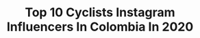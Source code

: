 ---
title: Top 10 Cyclists Instagram Influencers In Colombia In 2020
description: >-
  Find top cyclists Instagram influencers in Colombia in 2020. Most popular hashtags: #cyclinglife #cycling #cyclist #ciclismo.
platform: Instagram
profiles:
  - username: "caroamayac"
    fullname: >-
      C A R O L I N A  A M A Y A
    location: "Colombia"
    followers: 52479
    engagement: 222
    commentsToLikes: 0.067054
    id: ck14hx0ntck8t0i191jawclxe
    verified: false
    hashtags: "#womencyclistpower, #soymujerciclista, #diasdetaller, #indoorbike"
  - username: "carolinafrancov"
    fullname: >-
      Carolina Franco Villegas
    location: "Colombia"
    followers: 52036
    engagement: 371
    commentsToLikes: 0.035673
    id: ck5bwvxkemiqi0i11a3j02jli
    verified: false
    hashtags: "#ciclismo, #colombia, #howweliv, #livcycling"
  - username: "fabioaru1"
    fullname: >-
      Fabio Aru
    location: "Colombia"
    followers: 176950
    engagement: 434
    commentsToLikes: 0.011959
    id: ck5qa82gzf15a0i11a7oa11bg
    verified: true
    hashtags: "#colombia, #trainingmode, #trainingcamp, #antioquia"
  - username: "verona92"
    fullname: >-
      Carlos Verona
    location: "Colombia"
    followers: 70095
    engagement: 425
    commentsToLikes: 0.011107
    id: ck6tmdibf7n570j7184bpdd8l
    verified: true
    hashtags: "#tourcolombia2020, #rodamosjuntos, #itstimetoreflect, #diadelamujer"
  - username: "linacatolico93"
    fullname: >-
      Lina Catolico
    location: "Colombia"
    followers: 26242
    engagement: 1441
    commentsToLikes: 0.015440
    id: ck15t5ffxgfmt0i19ez4pzf1p
    verified: false
    hashtags: "#snowboarding, #snowboardinggirl, #roadcycling, #cyclinglovers"
  - username: "michi_bsa"
    fullname: >-
      Javier B 🇨🇴
    location: "Colombia"
    followers: 42563
    engagement: 304
    commentsToLikes: 0.041270
    id: ck5hmy2szmuei0i11u9dub8el
    verified: false
    hashtags: "#yoga, #chill, #adnindoor, #energiapositiva"
  - username: "mayitarojasb"
    fullname: >-
      Nini Mayerly
    location: "Colombia"
    followers: 16894
    engagement: 545
    commentsToLikes: 0.028581
    id: ck8sx53l0g6xh0j78mu15ib2a
    verified: false
    hashtags: "#misdiasencuarentena, #mtbpictureoftheday, #dieasencasa, #thisiswhyweare"
  - username: "enahernandezh"
    fullname: >-
      Ena Hernandez
    location: "Colombia"
    followers: 61141
    engagement: 263
    commentsToLikes: 0.030896
    id: ck5zkvmufk8st0i14qng0jxcl
    verified: false
    hashtags: "#memories, #ciclismofemenino, #ciclismoderuta, #cycling"
  - username: "anngelicamol"
    fullname: >-
      Angelica Maria Ocampo Lopez
    location: "Colombia"
    followers: 41595
    engagement: 258
    commentsToLikes: 0.023315
    id: ck8tcbxbkyzfc0j78jo2gledp
    verified: false
    hashtags: "#cyclinglife, #pedallivrefotos, #happiness, #cyclingday"
  - username: "juantobon1"
    fullname: >-
      Juan Tobon
    location: "Colombia"
    followers: 4725
    engagement: 1839
    commentsToLikes: 0.024829
    id: ck5zs17thxmpe0i14zx3hzfcx
    verified: false
    hashtags: "#cyclingpics, #bike, #ciclismocarretera, #cyclingroad"
---